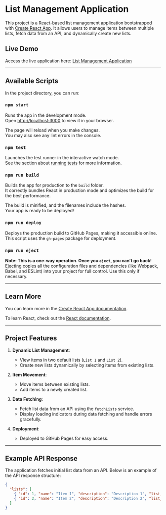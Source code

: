 # List Management Application

This project is a React-based list management application bootstrapped with [Create React App](https://github.com/facebook/create-react-app). It allows users to manage items between multiple lists, fetch data from an API, and dynamically create new lists.

## Live Demo

Access the live application here: [List Management Application](https://saimohan4444.github.io/)

---

## Available Scripts

In the project directory, you can run:

### `npm start`

Runs the app in the development mode.\
Open [http://localhost:3000](http://localhost:3000) to view it in your browser.

The page will reload when you make changes.\
You may also see any lint errors in the console.

### `npm test`

Launches the test runner in the interactive watch mode.\
See the section about [running tests](https://facebook.github.io/create-react-app/docs/running-tests) for more information.

### `npm run build`

Builds the app for production to the `build` folder.\
It correctly bundles React in production mode and optimizes the build for the best performance.

The build is minified, and the filenames include the hashes.\
Your app is ready to be deployed!

### `npm run deploy`

Deploys the production build to GitHub Pages, making it accessible online.\
This script uses the `gh-pages` package for deployment.

### `npm run eject`

**Note: This is a one-way operation. Once you `eject`, you can't go back!**\
Ejecting copies all the configuration files and dependencies (like Webpack, Babel, and ESLint) into your project for full control. Use this only if necessary.

---

## Learn More

You can learn more in the [Create React App documentation](https://facebook.github.io/create-react-app/docs/getting-started).

To learn React, check out the [React documentation](https://reactjs.org/).

---

## Project Features

1. **Dynamic List Management**:
   - View items in two default lists (`List 1` and `List 2`).
   - Create new lists dynamically by selecting items from existing lists.

2. **Item Movement**:
   - Move items between existing lists.
   - Add items to a newly created list.

3. **Data Fetching**:
   - Fetch list data from an API using the `fetchLists` service.
   - Display loading indicators during data fetching and handle errors gracefully.

4. **Deployment**:
   - Deployed to GitHub Pages for easy access.

---

## Example API Response

The application fetches initial list data from an API. Below is an example of the API response structure:

```json
{
  "lists": [
    { "id": 1, "name": "Item 1", "description": "Description 1", "list_number": 1 },
    { "id": 2, "name": "Item 2", "description": "Description 2", "list_number": 2 }
  ]
}
